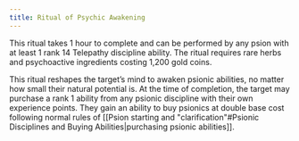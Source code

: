 ```yaml
---
title: Ritual of Psychic Awakening
---
```

This ritual takes 1 hour to complete and can be performed by any psion with at least 1 rank 14 Telepathy discipline ability. The ritual requires rare herbs and psychoactive ingredients costing 1,200 gold coins.  
   
This ritual reshapes the target’s mind to awaken psionic abilities, no matter how small their natural potential is. At the time of completion, the target may purchase a rank 1 ability from any psionic discipline with their own experience points. They gain an ability to buy psionics at double base cost following normal rules of [[Psion starting and "clarification"#Psionic Disciplines and Buying Abilities|purchasing psionic abilities]].
